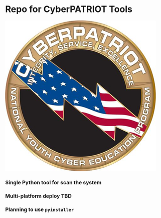 # Repo for CyberPATRIOT Tools
![logo](CYBERPATRIOT_mid.jpg)

### Single Python tool for scan the system

### Multi-platform deploy TBD

### Planning to use ```pyinstaller```

